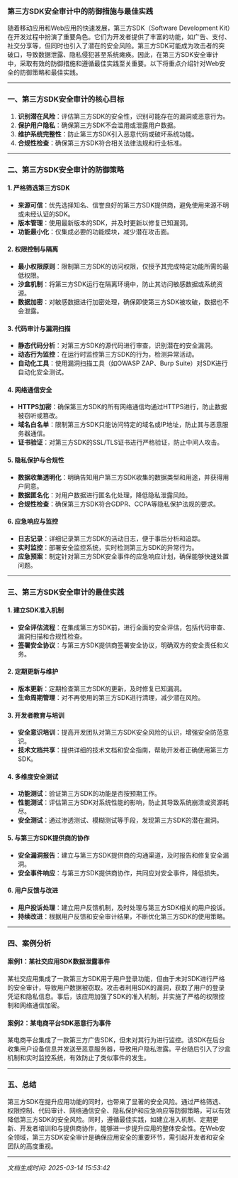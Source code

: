 ### 第三方SDK安全审计中的防御措施与最佳实践

随着移动应用和Web应用的快速发展，第三方SDK（Software Development Kit）在开发过程中扮演了重要角色。它们为开发者提供了丰富的功能，如广告、支付、社交分享等，但同时也引入了潜在的安全风险。第三方SDK可能成为攻击者的突破口，导致数据泄露、隐私侵犯甚至系统瘫痪。因此，在第三方SDK安全审计中，采取有效的防御措施和遵循最佳实践至关重要。以下将重点介绍针对Web安全的防御策略和最佳实践。

---

### 一、第三方SDK安全审计的核心目标

1. **识别潜在风险**：评估第三方SDK的安全性，识别可能存在的漏洞或恶意行为。
2. **保护用户隐私**：确保第三方SDK不会滥用或泄露用户数据。
3. **维护系统完整性**：防止第三方SDK引入恶意代码或破坏系统功能。
4. **合规性检查**：确保第三方SDK符合相关法律法规和行业标准。

---

### 二、第三方SDK安全审计的防御策略

#### 1. **严格筛选第三方SDK**
   - **来源可信**：优先选择知名、信誉良好的第三方SDK提供商，避免使用来源不明或未经认证的SDK。
   - **版本管理**：使用最新版本的SDK，并及时更新以修复已知漏洞。
   - **功能最小化**：仅集成必要的功能模块，减少潜在攻击面。

#### 2. **权限控制与隔离**
   - **最小权限原则**：限制第三方SDK的访问权限，仅授予其完成特定功能所需的最低权限。
   - **沙盒机制**：将第三方SDK运行在隔离环境中，防止其访问敏感数据或系统资源。
   - **数据加密**：对敏感数据进行加密处理，确保即使第三方SDK被攻破，数据也不会泄露。

#### 3. **代码审计与漏洞扫描**
   - **静态代码分析**：对第三方SDK的源代码进行审查，识别潜在的安全漏洞。
   - **动态行为监控**：在运行时监控第三方SDK的行为，检测异常活动。
   - **自动化工具**：使用漏洞扫描工具（如OWASP ZAP、Burp Suite）对SDK进行自动化安全测试。

#### 4. **网络通信安全**
   - **HTTPS加密**：确保第三方SDK的所有网络通信均通过HTTPS进行，防止数据被窃听或篡改。
   - **域名白名单**：限制第三方SDK只能访问特定的域名或IP地址，防止其与恶意服务器通信。
   - **证书验证**：对第三方SDK的SSL/TLS证书进行严格验证，防止中间人攻击。

#### 5. **隐私保护与合规性**
   - **数据收集透明化**：明确告知用户第三方SDK收集的数据类型和用途，并获得用户同意。
   - **数据匿名化**：对用户数据进行匿名化处理，降低隐私泄露风险。
   - **合规性检查**：确保第三方SDK符合GDPR、CCPA等隐私保护法规的要求。

#### 6. **应急响应与监控**
   - **日志记录**：详细记录第三方SDK的活动日志，便于事后分析和追踪。
   - **实时监控**：部署安全监控系统，实时检测第三方SDK的异常行为。
   - **应急预案**：制定针对第三方SDK安全事件的应急响应计划，确保能够快速处置问题。

---

### 三、第三方SDK安全审计的最佳实践

#### 1. **建立SDK准入机制**
   - **安全评估流程**：在集成第三方SDK前，进行全面的安全评估，包括代码审查、漏洞扫描和合规性检查。
   - **签署安全协议**：与第三方SDK提供商签署安全协议，明确双方的安全责任和义务。

#### 2. **定期更新与维护**
   - **版本更新**：定期检查第三方SDK的更新，及时修复已知漏洞。
   - **生命周期管理**：对不再使用的第三方SDK进行清理，减少潜在风险。

#### 3. **开发者教育与培训**
   - **安全意识培训**：提高开发团队对第三方SDK安全风险的认识，增强安全防范意识。
   - **技术文档共享**：提供详细的技术文档和安全指南，帮助开发者正确使用第三方SDK。

#### 4. **多维度安全测试**
   - **功能测试**：验证第三方SDK的功能是否按预期工作。
   - **性能测试**：评估第三方SDK对系统性能的影响，防止其导致系统崩溃或资源耗尽。
   - **安全测试**：通过渗透测试、模糊测试等手段，发现第三方SDK的潜在漏洞。

#### 5. **与第三方SDK提供商的协作**
   - **安全漏洞报告**：建立与第三方SDK提供商的沟通渠道，及时报告和修复安全漏洞。
   - **安全事件响应**：与第三方SDK提供商协作，共同应对安全事件，降低损失。

#### 6. **用户反馈与改进**
   - **用户投诉处理**：建立用户反馈机制，及时处理与第三方SDK相关的用户投诉。
   - **持续改进**：根据用户反馈和安全审计结果，不断优化第三方SDK的使用策略。

---

### 四、案例分析

#### 案例1：某社交应用SDK数据泄露事件
某社交应用集成了一款第三方SDK用于用户登录功能，但由于未对SDK进行严格的安全审计，导致用户数据被窃取。攻击者利用SDK的漏洞，获取了用户的登录凭证和隐私信息。事后，该应用加强了SDK的准入机制，并实施了严格的权限控制和网络通信加密。

#### 案例2：某电商平台SDK恶意行为事件
某电商平台集成了一款第三方广告SDK，但未对其行为进行监控。该SDK在后台收集用户设备信息并发送至恶意服务器，导致用户隐私泄露。平台随后引入了沙盒机制和实时监控系统，有效防止了类似事件的发生。

---

### 五、总结

第三方SDK在提升应用功能的同时，也带来了显著的安全风险。通过严格筛选、权限控制、代码审计、网络通信安全、隐私保护和应急响应等防御策略，可以有效降低第三方SDK的安全风险。同时，遵循最佳实践，如建立准入机制、定期更新、开发者培训和与提供商协作，能够进一步提升应用的整体安全性。在Web安全领域，第三方SDK安全审计是确保应用安全的重要环节，需引起开发者和安全团队的高度重视。

---

*文档生成时间: 2025-03-14 15:53:42*



